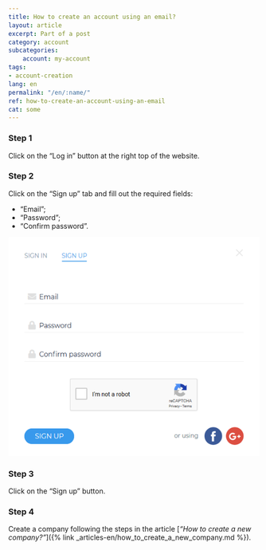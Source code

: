 ```yaml
---
title: How to create an account using an email?
layout: article
excerpt: Part of a post
category: account
subcategories:
    account: my-account
tags:
- account-creation
lang: en
permalink: "/en/:name/"
ref: how-to-create-an-account-using-an-email
cat: some
---
```


### **Step 1**

Click on the “Log in” button at the right top of the website.

### **Step 2**					

Click on the “Sign up” tab and fill out the required fields:
- “Email”;
- “Password”;
- “Confirm password”.

![How_to_create_an_account_using_an_email1](/assets/images/how_to_create_an_account_using_an_email1.png)

### **Step 3**	

Click on the “Sign up” button.

### **Step 4**	

Create a company following the steps in the article [*“How to create a new company?”*]({% link _articles-en/how_to_create_a_new_company.md %}).
